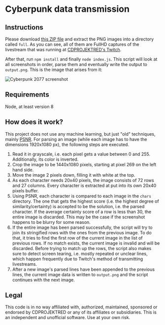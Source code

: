 # Cyberpunk data transmission

## Instructions
Please download [this ZIP file](https://drive.google.com/file/d/1ftg0sDJXQM4f_zPYTed210xymgyGOmGx/view) and extract the PNG images into a directory called `full`. As you can see, all of them are FullHD captures of the livestream that was running at [CDPROJEKTRED's Twitch](https://www.twitch.tv/cdprojektred).

After that, run `npm install` and finally `node index.js`. This script will look at all screenshots in order, parse them and eventually write the output to `output.png`. This is the image that arises from it:

![Cyberpunk 2077 screenshot](/output.png)

## Requirements
Node, at least version 8

## How does it work?
This project does not use any machine learning, but just "old" techniques, mainly [PSNR](https://en.wikipedia.org/wiki/Peak_signal-to-noise_ratio). For parsing an image (while each image has to have the dimensions 1920x1080 px), the following steps are executed.

1. Read it in grayscale, i.e. each pixel gets a value between 0 and 255. Additionally, its color is inverted.
2. Crop the image to be 1440x1080 pixels, starting at pixel 269 on the left hand side.
3. Move the image 2 pixels down, filling it with white at the top.
4. As each character needs 20x40 pixels, the image consists of 72 rows and 27 columns. Every character is extracted at put into its own 20x40 pixels buffer.
5. Using PSNR, each character is compared to each image in the `chars` directory. The one that gets the highest score (i.e. the highest degree of similarity/certainty) is accepted to be the solution, i.e. the parsed character. If the average certainty score of a row is less than 30, the entire image is discarded. This may be the case if the screenshot happens to be blurry for some reason.
6. If the entire image has been parsed successfully, the script will try to join its stringified rows with the ones from the previous image. To do that, it tries to find the first row of the current image in the list of previous rows. If no match exists, the current image is invalid and will be discarded. Before trying to match up the rows, the script also makes sure to detect screen tearing, i.e. mostly repeated or unclear lines, which happen frequently due to Twitch's method of transmitting livestreams.
7. After a new image's parsed lines have been appended to the previous lines, the current image data is written to `output.png` and the script continues with the next image.

## Legal
This code is in no way affiliated with, authorized, maintained, sponsored or endorsed by CDPROJEKTRED or any of its affiliates or subsidiaries. This is an independent and unofficial software. Use at your own risk.
